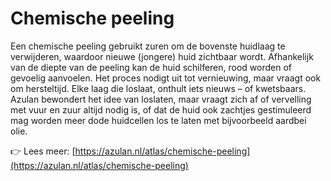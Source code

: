 # Chemische peeling

Een chemische peeling gebruikt zuren om de bovenste huidlaag te verwijderen, waardoor nieuwe (jongere) huid zichtbaar wordt. Afhankelijk van de diepte van de peeling kan de huid schilferen, rood worden of gevoelig aanvoelen. Het proces nodigt uit tot vernieuwing, maar vraagt ook om hersteltijd. Elke laag die loslaat, onthult iets nieuws – of kwetsbaars. Azulan bewondert het idee van loslaten, maar vraagt zich af of vervelling met vuur en zuur altijd nodig is, of dat de huid ook zachtjes gestimuleerd mag worden meer dode huidcellen los te laten met bijvoorbeeld aardbei olie.

👉 Lees meer: [https://azulan.nl/atlas/chemische-peeling](https://azulan.nl/atlas/chemische-peeling)